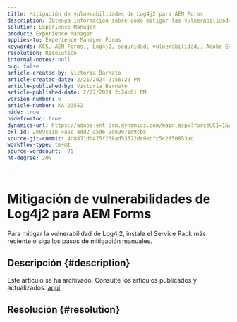 ```yaml
---
title: Mitigación de vulnerabilidades de Log4j2 para AEM Forms
description: Obtenga información sobre cómo mitigar las vulnerabilidades de Log4j2 para Experience Manager Forms.
solution: Experience Manager
product: Experience Manager
applies-to: Experience Manager Forms
keywords: KCS, AEM Forms,, Log4j2, seguridad, vulnerabilidad,, Adobe Experience Manager AEM, Forms AEM Forms AEM Forms AEM Forms 6.5, AEM AEM 63000000000000000000000000000000000000000000000000000000000000000000000000000000000000000000000000000000000000000000000000000000000000000
resolution: Resolution
internal-notes: null
bug: false
article-created-by: Victoria Barnato
article-created-date: 2/21/2024 9:56:29 PM
article-published-by: Victoria Barnato
article-published-date: 2/27/2024 2:24:01 PM
version-number: 6
article-number: KA-23552
hide: true
hidefromtoc: true
dynamics-url: https://adobe-ent.crm.dynamics.com/main.aspx?forceUCI=1&pagetype=entityrecord&etn=knowledgearticle&id=ccde0f0f-04d1-ee11-9078-000d3a34444e
exl-id: 2009c01b-4a6e-4dd2-a5d6-2d69071d9cb5
source-git-commit: 4d8871db475f268ad53522dc9ebfc5c2850853ad
workflow-type: tm+mt
source-wordcount: '79'
ht-degree: 20%

---
```


# Mitigación de vulnerabilidades de Log4j2 para AEM Forms


Para mitigar la vulnerabilidad de Log4j2, instale el Service Pack más reciente o siga los pasos de mitigación manuales.

## Descripción {#description}

Este artículo se ha archivado. Consulte los artículos publicados y actualizados. [aquí](https://experienceleague.adobe.com/search.html?lang=es#sort=relevancy)

## Resolución {#resolution}
